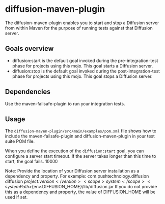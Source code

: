 # diffusion-maven-plugin

The diffusion-maven-plugin enables you to start and stop a Diffusion server from within Maven for the purpose of running tests against that Diffusion server.

## Goals overview

* diffusion:start is the default goal invoked during the pre-integration-test phase for projects using this mojo. This goal starts a Diffusion server.
* diffusion:stop is the default goal invoked during the post-integration-test phase for projects using this mojo. This goal stops a Diffusion server.

## Dependencies

Use the maven-failsafe-plugin to run your integration tests.

## Usage

The `diffusion-maven-plugin/src/main/examples/pom.xml` file shows how to include the maven-failsafe-plugin and diffusion-maven-plugin in your test suite POM file.

When you define the execution of the `diffusion:start` goal, you can configure a server start timeout. If the server takes longer than this time to start, the goal fails.
            <configuration>
                        <serverStartTimeout>10000</serverStartTimeout>
            </configuration>

Note: Provide the location of your Diffusion server installation as a dependency and property. For example:
            <dependency>
                        <groupId>com.pushtechnology.diffusion</groupId>
                        <artifactId>diffusion</artifactId>
                        <version>${project.version}</version>
                        <scope>system</scope>
                        <systemPath>${env.DIFFUSION_HOME}/lib/diffusion.jar</systemPath>
            </dependency>
If you do not provide this as a dependency and property, the value of DIFFUSION_HOME will be used if set.

